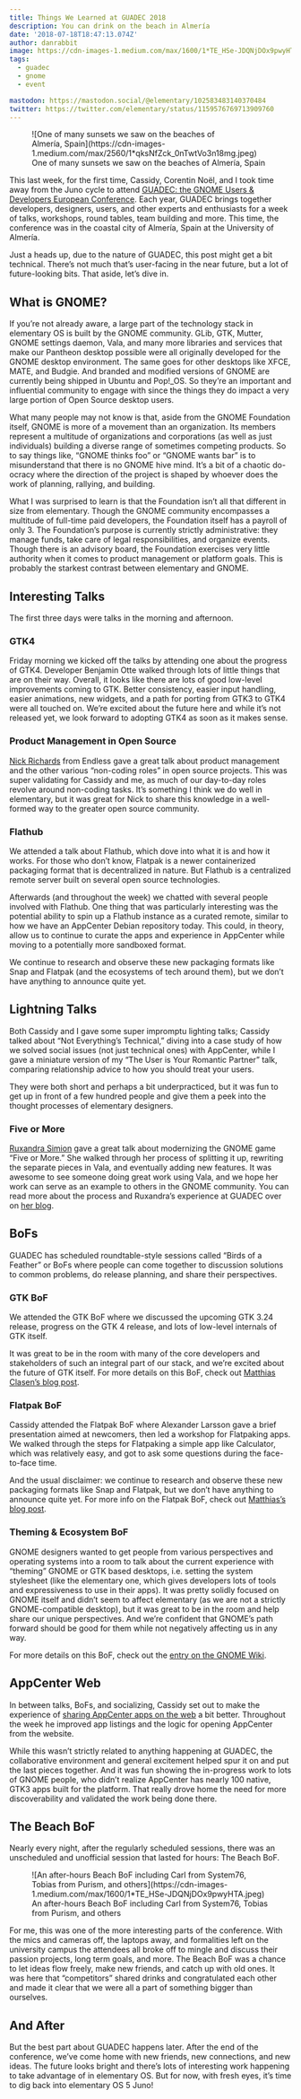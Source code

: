 ```yaml
---
title: Things We Learned at GUADEC 2018
description: You can drink on the beach in Almería
date: '2018-07-18T18:47:13.074Z'
author: danrabbit
image: https://cdn-images-1.medium.com/max/1600/1*TE_HSe-JDQNjDOx9pwyHTA.jpeg
tags:
  - guadec
  - gnome
  - event

mastodon: https://mastodon.social/@elementary/102583483140370484
twitter: https://twitter.com/elementary/status/1159576769713909760
---
```


<figure class="full-bleed" markdown="1">
![One of many sunsets we saw on the beaches of Almería, Spain](https://cdn-images-1.medium.com/max/2560/1*qksNfZck_0nTwtVo3n18mg.jpeg)
<figcaption>One of many sunsets we saw on the beaches of Almería, Spain</figcaption>
</figure>


This last week, for the first time, Cassidy, Corentin Noël, and I took time away from the Juno cycle to attend [GUADEC: the GNOME Users & Developers European Conference](https://2018.guadec.org/). Each year, GUADEC brings together developers, designers, users, and other experts and enthusiasts for a week of talks, workshops, round tables, team building and more. This time, the conference was in the coastal city of Almería, Spain at the University of Almería.

Just a heads up, due to the nature of GUADEC, this post might get a bit technical. There’s not much that’s user-facing in the near future, but a lot of future-looking bits. That aside, let’s dive in.

## What is GNOME?

If you’re not already aware, a large part of the technology stack in elementary OS is built by the GNOME community. GLib, GTK, Mutter, GNOME settings daemon, Vala, and many more libraries and services that make our Pantheon desktop possible were all originally developed for the GNOME desktop environment. The same goes for other desktops like XFCE, MATE, and Budgie. And branded and modified versions of GNOME are currently being shipped in Ubuntu and Pop!\_OS. So they’re an important and influential community to engage with since the things they do impact a very large portion of Open Source desktop users.

What many people may not know is that, aside from the GNOME Foundation itself, GNOME is more of a movement than an organization. Its members represent a multitude of organizations and corporations (as well as just individuals) building a diverse range of sometimes competing products. So to say things like, “GNOME thinks foo” or “GNOME wants bar” is to misunderstand that there is no GNOME hive mind. It’s a bit of a chaotic do-ocracy where the direction of the project is shaped by whoever does the work of planning, rallying, and building.

What I was surprised to learn is that the Foundation isn’t all that different in size from elementary. Though the GNOME community encompasses a multitude of full-time paid developers, the Foundation itself has a payroll of only 3. The Foundation’s purpose is currently strictly administrative: they manage funds, take care of legal responsibilities, and organize events. Though there is an advisory board, the Foundation exercises very little authority when it comes to product management or platform goals. This is probably the starkest contrast between elementary and GNOME.

## Interesting Talks

The first three days were talks in the morning and afternoon.

### GTK4

Friday morning we kicked off the talks by attending one about the progress of GTK4. Developer Benjamin Otte walked through lots of little things that are on their way. Overall, it looks like there are lots of good low-level improvements coming to GTK. Better consistency, easier input handling, easier animations, new widgets, and a path for porting from GTK3 to GTK4 were all touched on. We’re excited about the future here and while it’s not released yet, we look forward to adopting GTK4 as soon as it makes sense.

### Product Management in Open Source

[Nick Richards](https://www.nedrichards.com/) from Endless gave a great talk about product management and the other various “non-coding roles” in open source projects. This was super validating for Cassidy and me, as much of our day-to-day roles revolve around non-coding tasks. It’s something I think we do well in elementary, but it was great for Nick to share this knowledge in a well-formed way to the greater open source community.

### Flathub

We attended a talk about Flathub, which dove into what it is and how it works. For those who don’t know, Flatpak is a newer containerized packaging format that is decentralized in nature. But Flathub is a centralized remote server built on several open source technologies.

Afterwards (and throughout the week) we chatted with several people involved with Flathub. One thing that was particularly interesting was the potential ability to spin up a Flathub instance as a curated remote, similar to how we have an AppCenter Debian repository today. This could, in theory, allow us to continue to curate the apps and experience in AppCenter while moving to a potentially more sandboxed format.

We continue to research and observe these new packaging formats like Snap and Flatpak (and the ecosystems of tech around them), but we don’t have anything to announce quite yet.

## Lightning Talks

Both Cassidy and I gave some super impromptu lighting talks; Cassidy talked about “Not Everything’s Technical,” diving into a case study of how we solved social issues (not just technical ones) with AppCenter, while I gave a miniature version of my “The User is Your Romantic Partner” talk, comparing relationship advice to how you should treat your users.

They were both short and perhaps a bit underpracticed, but it was fun to get up in front of a few hundred people and give them a peek into the thought processes of elementary designers.

### Five or More

[Ruxandra Simion](https://github.com/ruxandraS) gave a great talk about modernizing the GNOME game “Five or More.” She walked through her process of splitting it up, rewriting the separate pieces in Vala, and eventually adding new features. It was awesome to see someone doing great work using Vala, and we hope her work can serve as an example to others in the GNOME community. You can read more about the process and Ruxandra’s experience at GUADEC over on [her blog](https://ruxandras.github.io/recent_blogposts/).

## BoFs

GUADEC has scheduled roundtable-style sessions called “Birds of a Feather” or BoFs where people can come together to discussion solutions to common problems, do release planning, and share their perspectives.

### GTK BoF

We attended the GTK BoF where we discussed the upcoming GTK 3.24 release, progress on the GTK 4 release, and lots of low-level internals of GTK itself.

It was great to be in the room with many of the core developers and stakeholders of such an integral part of our stack, and we’re excited about the future of GTK itself. For more details on this BoF, check out [Matthias Clasen’s blog post](https://blog.gtk.org/2018/07/12/a-report-from-the-guadec-gtk-bof/).

### Flatpak BoF

Cassidy attended the Flatpak BoF where Alexander Larsson gave a brief presentation aimed at newcomers, then led a workshop for Flatpaking apps. We walked through the steps for Flatpaking a simple app like Calculator, which was relatively easy, and got to ask some questions during the face-to-face time.

And the usual disclaimer: we continue to research and observe these new packaging formats like Snap and Flatpak, but we don’t have anything to announce quite yet. For more info on the Flatpak BoF, check out [Matthias’s blog post](https://blogs.gnome.org/mclasen/2018/07/14/the-flatpak-bof-at-guadec/).

### Theming & Ecosystem BoF

GNOME designers wanted to get people from various perspectives and operating systems into a room to talk about the current experience with “theming” GNOME or GTK based desktops, i.e. setting the system stylesheet (like the elementary one, which gives developers lots of tools and expressiveness to use in their apps). It was pretty solidly focused on GNOME itself and didn’t seem to affect elementary (as we are not a strictly GNOME-compatible desktop), but it was great to be in the room and help share our unique perspectives. And we’re confident that GNOME’s path forward should be good for them while not negatively affecting us in any way.

For more details on this BoF, check out the [entry on the GNOME Wiki](https://wiki.gnome.org/GUADEC/2018/Hacking%20days/ThemingEcosystemBoF).

## AppCenter Web

In between talks, BoFs, and socializing, Cassidy set out to make the experience of [sharing AppCenter apps on the web](https://appcenter.elementary.io) a bit better. Throughout the week he improved app listings and the logic for opening AppCenter from the website.

While this wasn’t strictly related to anything happening at GUADEC, the collaborative environment and general excitement helped spur it on and put the last pieces together. And it was fun showing the in-progress work to lots of GNOME people, who didn’t realize AppCenter has nearly 100 native, GTK3 apps built for the platform. That really drove home the need for more discoverability and validated the work being done there.

## The Beach BoF

Nearly every night, after the regularly scheduled sessions, there was an unscheduled and unofficial session that lasted for hours: The Beach BoF.

<figure markdown="1">
![An after-hours Beach BoF including Carl from System76, Tobias from Purism, and others](https://cdn-images-1.medium.com/max/1600/1*TE_HSe-JDQNjDOx9pwyHTA.jpeg)
<figcaption>An after-hours Beach BoF including Carl from System76, Tobias from Purism, and others</figcaption>
</figure>

For me, this was one of the more interesting parts of the conference. With the mics and cameras off, the laptops away, and formalities left on the university campus the attendees all broke off to mingle and discuss their passion projects, long term goals, and more. The Beach BoF was a chance to let ideas flow freely, make new friends, and catch up with old ones. It was here that “competitors” shared drinks and congratulated each other and made it clear that we were all a part of something bigger than ourselves.

## And After

But the best part about GUADEC happens later. After the end of the conference, we’ve come home with new friends, new connections, and new ideas. The future looks bright and there’s lots of interesting work happening to take advantage of in elementary OS. But for now, with fresh eyes, it’s time to dig back into elementary OS 5 Juno!

